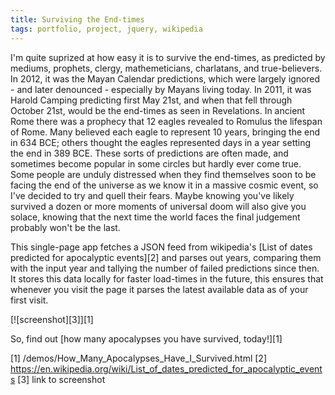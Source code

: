 ```yaml
---
title: Surviving the End-times
tags: portfolio, project, jquery, wikipedia
---
```



I'm quite suprized at how easy it is to survive the end-times, as predicted by mediums, prophets, clergy, mathemeticians, charlatans, and true-believers.
In 2012, it was the Mayan Calendar predictions, which were largely ignored - and later denounced - especially by Mayans living today.
In 2011, it was Harold Camping predicting first May 21st, and when that fell through October 21st, would be the end-times as seen in Revelations.
In ancient Rome there was a prophecy that 12 eagles revealed to Romulus the lifespan of Rome. 
Many believed each eagle to represent 10 years, bringing the end in 634 BCE; others thought the eagles represented days in a year setting the end in 389 BCE.
These sorts of predictions are often made, and sometimes become popular in some circles but hardly ever come true.
Some people are unduly distressed when they find themselves soon to be facing the end of the universe as we know it in a massive cosmic event, so I've decided to try and quell their fears.
Maybe knowing you've likely survived a dozen or more moments of universal doom will also give you solace, knowing that the next time the world faces the final judgement probably won't be the last.

This single-page app fetches a JSON feed from wikipedia's [List of dates predicted for apocalyptic events][2] and parses out years, comparing them with the input year and tallying the number of failed predictions since then.
It stores this data locally for faster load-times in the future, this ensures that whenever you visit the page it parses the latest available data as of your first visit.

[![screenshot][3]][1]

So, find out [how many apocalypses you have survived, today!][1]

[1] /demos/How_Many_Apocalypses_Have_I_Survived.html
[2] https://en.wikipedia.org/wiki/List_of_dates_predicted_for_apocalyptic_events
[3] link to screenshot
